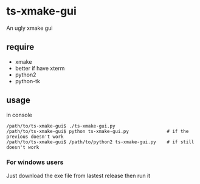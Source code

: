 # ts-xmake-gui
An ugly xmake gui

## require

* xmake
* better if have xterm
* python2
* python-tk

## usage
in console
```
/path/to/ts-xmake-gui$ ./ts-xmake-gui.py
/path/to/ts-xmake-gui$ python ts-xmake-gui.py              # if the previous doesn't work
/path/to/ts-xmake-gui$ /path/to/python2 ts-xmake-gui.py    # if still doesn't work
```

### For windows users
Just download the exe file from lastest release then run it
